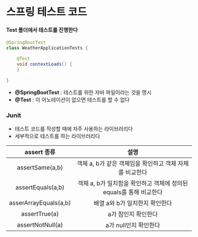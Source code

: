 # 스프링 테스트 코드



#### Test 폴더에서 테스트를 진행한다



```java
@SpringBootTest
class WeatherApplicationTests {

	@Test
	void contextLoads() {
	}

}
```

- **@SpringBootTest** : 테스트를 위한 자바 파일이라는 것을 명시
- **@Test** : 이 어노테이션이 없으면 테스트를 할 수 없다



### Junit

- 테스트 코드를 작성할 때에 자주 사용하는 라이브러리다
- 세부적으로 테스트를 하는 라이브러리다

|      assert 종류      |                             설명                             |
| :-------------------: | :----------------------------------------------------------: |
|    assertSame(a,b)    |   객체 a, b가 같은 객체임을 확인하고 객체 자체를 비교한다    |
|   assertEquals(a,b)   | 객체 a, b가 일치함을 확인하고 객체에 정의된 equals를 통해 비교한다 |
| asserArrayEquals(a,b) |                배열 a와 b가 일치한지 확인한다                |
|     assertTrue(a)     |                     a가 참인지 확인한다                      |
|   assertNotNull(a)    |                    a가 null인지 확인한다                     |

